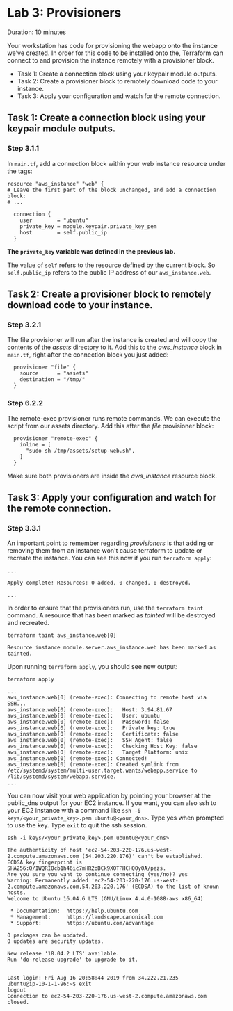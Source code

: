 # Lab 3: Provisioners

Duration: 10 minutes

Your workstation has code for provisioning the webapp onto the instance we've
created. In order for this code to be installed onto the, Terraform can connect
to and provision the instance remotely with a provisioner block.

- Task 1: Create a connection block using your keypair module outputs.
- Task 2: Create a provisioner block to remotely download code to your instance.
- Task 3: Apply your configuration and watch for the remote connection.

## Task 1: Create a connection block using your keypair module outputs.

### Step 3.1.1

In `main.tf`, add a connection block within your web instance resource under the tags:

```hcl
resource "aws_instance" "web" {
# Leave the first part of the block unchanged, and add a connection block:
# ...

  connection {
    user        = "ubuntu"
    private_key = module.keypair.private_key_pem
    host        = self.public_ip
  }
```

**The `private_key` variable was defined in the previous lab.**

The value of `self` refers to the resource defined by the current block. So `self.public_ip` refers to the public IP address of our `aws_instance.web`.

## Task 2: Create a provisioner block to remotely download code to your instance.

### Step 3.2.1

The file provisioner will run after the instance is created and will copy the contents of the _assets_ directory to it. Add this to the _aws_instance_ block in `main.tf`, right after the connection block you just added:

```hcl
  provisioner "file" {
    source      = "assets"
    destination = "/tmp/"
  }
```

### Step 6.2.2

The remote-exec provisioner runs remote commands. We can execute the script from
our assets directory. Add this after the _file_ provisioner block:

```hcl
  provisioner "remote-exec" {
    inline = [
      "sudo sh /tmp/assets/setup-web.sh",
    ]
  }
```

Make sure both provisioners are inside the _aws_instance_ resource block.

## Task 3: Apply your configuration and watch for the remote connection.

### Step 3.3.1

An important point to remember regarding _provisioners_ is that adding or removing them from an instance won't cause terraform to update or recreate the instance. You can see this now if you run `terraform apply`:

```text
...

Apply complete! Resources: 0 added, 0 changed, 0 destroyed.

...
```

In order to ensure that the provisioners run, use the `terraform taint` command. A resource that has been marked as _tainted_ will be destroyed and recreated.

```shell
terraform taint aws_instance.web[0]
```

```
Resource instance module.server.aws_instance.web has been marked as tainted.
```

Upon running `terraform apply`, you should see new output:

```shell
terraform apply
```

```text
...
aws_instance.web[0] (remote-exec): Connecting to remote host via SSH...
aws_instance.web[0] (remote-exec):   Host: 3.94.81.67
aws_instance.web[0] (remote-exec):   User: ubuntu
aws_instance.web[0] (remote-exec):   Password: false
aws_instance.web[0] (remote-exec):   Private key: true
aws_instance.web[0] (remote-exec):   Certificate: false
aws_instance.web[0] (remote-exec):   SSH Agent: false
aws_instance.web[0] (remote-exec):   Checking Host Key: false
aws_instance.web[0] (remote-exec):   Target Platform: unix
aws_instance.web[0] (remote-exec): Connected!
aws_instance.web[0] (remote-exec): Created symlink from /etc/systemd/system/multi-user.target.wants/webapp.service to /lib/systemd/system/webapp.service.
...
```

You can now visit your web application by pointing your browser at the public_dns output for your EC2 instance. If you want, you can also ssh to your EC2 instance with a command like `ssh -i keys/<your_private_key>.pem ubuntu@<your_dns>`.  Type yes when prompted to use the key. Type `exit` to quit the ssh session.

```shell
ssh -i keys/<your_private_key>.pem ubuntu@<your_dns>
```

```text
The authenticity of host 'ec2-54-203-220-176.us-west-2.compute.amazonaws.com (54.203.220.176)' can't be established.
ECDSA key fingerprint is SHA256:Q/IWQRIOcb1h46ic7mHR2oBCk9XOTPHCHQOy0A/pezs.
Are you sure you want to continue connecting (yes/no)? yes
Warning: Permanently added 'ec2-54-203-220-176.us-west-2.compute.amazonaws.com,54.203.220.176' (ECDSA) to the list of known hosts.
Welcome to Ubuntu 16.04.6 LTS (GNU/Linux 4.4.0-1088-aws x86_64)

 * Documentation:  https://help.ubuntu.com
 * Management:     https://landscape.canonical.com
 * Support:        https://ubuntu.com/advantage

0 packages can be updated.
0 updates are security updates.

New release '18.04.2 LTS' available.
Run 'do-release-upgrade' to upgrade to it.


Last login: Fri Aug 16 20:58:44 2019 from 34.222.21.235
ubuntu@ip-10-1-1-96:~$ exit
logout
Connection to ec2-54-203-220-176.us-west-2.compute.amazonaws.com closed.
```
